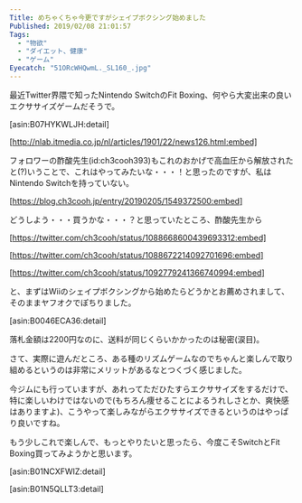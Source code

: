 ```yaml
---
Title: めちゃくちゃ今更ですがシェイプボクシング始めました
Published: 2019/02/08 21:01:57
Tags:
  - "物欲"
  - "ダイエット、健康"
  - "ゲーム"
Eyecatch: "51ORcWHQwmL._SL160_.jpg"
---
```

最近Twitter界隈で知ったNintendo SwitchのFit Boxing、何やら大変出来の良いエクササイズゲームだそうで。  

[asin:B07HYKWLJH:detail]



<!-- more -->


[http://nlab.itmedia.co.jp/nl/articles/1901/22/news126.html:embed]

フォロワーの酢酸先生(id:ch3cooh393)もこれのおかげで高血圧から解放されたと(?)いうことで、これはやってみたいな・・・！と思ったのですが、私はNintendo Switchを持っていない。  



[https://blog.ch3cooh.jp/entry/20190205/1549372500:embed]



どうしよう・・・買うかな・・・？と思っていたところ、酢酸先生から  


[https://twitter.com/ch3cooh/status/1088668600439693312:embed]

[https://twitter.com/ch3cooh/status/1088672214092701696:embed]

[https://twitter.com/ch3cooh/status/1092779241366740994:embed]

と、まずはWiiのシェイプボクシングから始めたらどうかとお薦めされまして、そのままヤフオクでぽちりました。  

[asin:B0046ECA36:detail]


落札金額は2200円なのに、送料が同じくらいかかったのは秘密(涙目)。  

さて、実際に遊んだところ、ある種のリズムゲームなのでちゃんと楽しんで取り組めるというのは非常にメリットがあるなとつくづく感じました。  

今ジムにも行っていますが、あれってただひたすらエクササイズをするだけで、特に楽しいわけではないので(もちろん痩せることによるうれしさとか、爽快感はありますよ)、こうやって楽しみながらエクササイズできるというのはやっぱり良いですね。  

もう少しこれで楽しんで、もっとやりたいと思ったら、今度こそSwitchとFit Boxing買ってみようかと思います。  

[asin:B01NCXFWIZ:detail]

[asin:B01N5QLLT3:detail]

